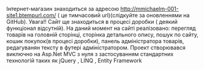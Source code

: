 Інтернет-магазин знаходиться за адресою http://mmichaelm-001-site1.btempurl.com/ ( це тимчасовий url)(слідкуйте за оновленнями на GitHub). Увага!! Сайт ще знаходиться в процесі доробки ( деякий функціонал відсутній). На даний момент на сайті реалізовано: перегляд товарів на головній сторінці, сторінка детального опису, пошук по сайту, кошик покупок(в процесі доробки), панель адміністратора товарів, редагуванян тексту в футері адміністратором. Проект створювався виключно на Asp.Net MVC з нуля з застосуванням стандартних технологій таких як jQuery , LINQ , Entity Framework
